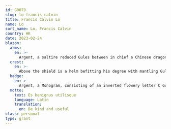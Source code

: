 ```yaml
---
id: G0079
slug: lo-francis-calvin
title: Francis Calvin Lo
name: Lo
sort_name: Lo, Francis Calvin
country: HK
date: 2023-02-24
blazon:
  arms:
    en: >-
      Argent, a saltire reduced Gules between in chief a Chinese dragon statant Gules above a wavy base Azure, in base a Monogram, consisting of an inverted leafy letter C Gules fesswise debruising two leafy letters N Azure palewise, at dexter a maple leaf slipped and at sinister a Bauhinea Blackenea leaf, both Gules.
  crest:
    en: >-
      Above the shield is a helm befitting his degree with mantling Gules doubled Or, bearing for a crest upon a wreath of the liveries three plumes Argent, their rachis Or.
  badge:
    en: >-
      Argent, a Monogram, consisting of an inverted flowery letter C Gules in fess debruising two flowery letters N Azure in pale.
  motto:
    text: Es benignus utilisque
    language: Latin
    translation:
      en: Be kind and useful
class: personal
type: grant
---
```

